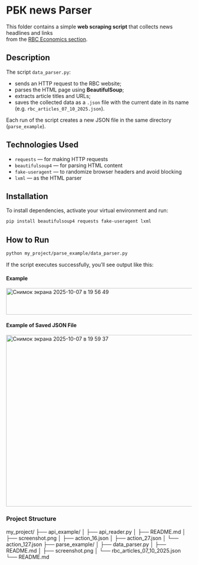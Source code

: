 # РБК news Parser

This folder contains a simple **web scraping script** that collects news headlines and links  
from the [RBC Economics section](https://www.rbc.ru/economics/).

## Description

The script `data_parser.py`:
- sends an HTTP request to the RBC website;
- parses the HTML page using **BeautifulSoup**;
- extracts article titles and URLs;
- saves the collected data as a `.json` file with the current date in its name (e.g. `rbc_articles_07_10_2025.json`).

Each run of the script creates a new JSON file in the same directory (`parse_example`).

## Technologies Used

- `requests` — for making HTTP requests  
- `beautifulsoup4` — for parsing HTML content  
- `fake-useragent` — to randomize browser headers and avoid blocking  
- `lxml` — as the HTML parser  

##  Installation

To install dependencies, activate your virtual environment and run:

```bash
pip install beautifulsoup4 requests fake-useragent lxml
```
## How to Run

```bash
python my_project/parse_example/data_parser.py
```
If the script executes successfully, you’ll see output like this:

#### Example
<img width="878" height="72" alt="Снимок экрана 2025-10-07 в 19 56 49" src="https://github.com/user-attachments/assets/fc84e8ad-78d8-4d33-ba5e-406ea1a52194" />

#### Example of Saved JSON File
<img width="1123" height="465" alt="Снимок экрана 2025-10-07 в 19 59 37" src="https://github.com/user-attachments/assets/56c34ded-6e89-450c-bc5e-e225f275671e" />


  ### Project Structure
my_project/
├── api_example/
│   ├── api_reader.py
│   ├── README.md 
│   ├── screenshot.png
│   ├── action_16.json 
│   ├── action_27.json 
│   └──  action_127.json
├── parse_example/
│   ├── data_parser.py
│   ├── README.md
│   ├── screenshot.png
│   └── rbc_articles_07_10_2025.json
└── README.md

